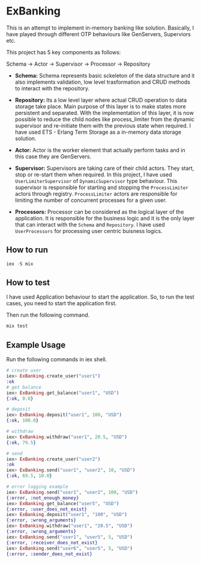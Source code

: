 # ExBanking
This is an attempt to implement in-memory banking like solution. Basically, I have played through different OTP behaviours like GenServers, Superviors etc. 

This project has 5 key components as follows:

Schema -> Actor -> Supervisor -> Processor -> Repository

- **Schema:** Schema represents basic sckeleton of the data structure and it also implements validation, low level trasformation and CRUD methods to interact with the repository.
- **Repository:** Its a low level layer where actual CRUD operation to data storage take place. Main purpose of this layer is to make states more persistent and separated. With the implementation of this layer, it is now possible to reduce the child nodes like process_limiter from the dynamic supervisor and re-initiate them with the previous state when required. I have used ETS - Erlang Term Storage as a in-memory data storage solution.

- **Actor:** Actor is the worker element that actually perform tasks and in this case they are GenServers.
- **Supervisor:** Supervisors are taking care of their child actors. They start, stop or re-start them when required. In this project, I have used ```UserLimiterSupervisor``` of ```DynamicSupervisor``` type behaviour. This supervisor is responsible for starting and stopping the ```ProcessLimiter``` actors through registry. ```ProcessLimiter``` actors are responsible for limiting the number of concurrent processes for a given user.

- **Processors:**  Processor can be considered as the logical layer of the application. It is responsible for the business logic and it is the only layer that can interact with the ```Schema``` and ```Repository```. I have used ```UserProcessors``` for processing user centric buisness logics.

## How to run

```elixir
iex -S mix
```

## How to test

I have used Application behaviour to start the application. So, to run the test cases, you need to start the application first.

Then run the following command.

```elixir
mix test
```

## Example Usage

Run the following commands in iex shell.

```elixir
# create user
iex> ExBanking.create_user("user1")
:ok
# get balance
iex> ExBanking.get_balance("user1", "USD")
{:ok, 0.0}

# deposit
iex> ExBanking.deposit("user1", 100, "USD")
{:ok, 100.0}

# withdraw
iex> ExBanking.withdraw("user1", 20.5, "USD")
{:ok, 79.5}

# send
iex> ExBanking.create_user("user2")
:ok
iex> ExBanking.send("user1", "user2", 10, "USD")
{:ok, 69.5, 10.0}

# error logging example
iex> ExBanking.send("user1", "user2", 100, "USD")
{:error, :not_enough_money}
iex> ExBanking.get_balance("user5", "USD")
{:error, :user_does_not_exist}
iex> ExBanking.deposit("user1", "100", "USD")
{:error, :wrong_arguments}
iex> ExBanking.withdraw("user1", "20.5", "USD")
{:error, :wrong_arguments}
iex> ExBanking.send("user1", "user5", 5, "USD")
{:error, :receiver_does_not_exist}
iex> ExBanking.send("user6", "user5", 5, "USD")
{:error, :sender_does_not_exist}
```
